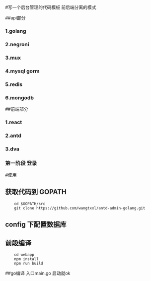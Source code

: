 #写一个后台管理的代码模板 前后端分离的模式

##api部分
### 1.golang
### 2.negroni
### 3.mux
### 4.mysql gorm
### 5.redis
### 6.mongodb


##前端部分
### 1.react
### 2.antd
### 3.dva


### 第一阶段  登录

#使用

## 获取代码到 GOPATH
```shell
    cd $GOPATH/src
    git clone https://github.com/wangtxxl/antd-admin-golang.git
```

## config 下配置数据库

## 前段编译
```shell
    cd webapp
    npm install
    npm run build
```
##go编译 入口main.go  启动就ok